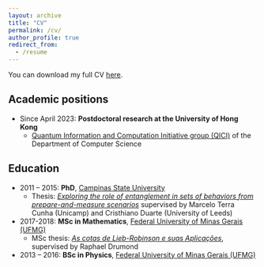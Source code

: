 ```yaml
---
layout: archive
title: "CV"
permalink: /cv/
author_profile: true
redirect_from:
  - /resume
---
```


You can download my full CV [here](/files/docs/CV_Carlos.pdf).

## Academic positions

- Since April 2023: **Postdoctoral research at the University of Hong Kong**
	- [Quantum Information and Computation Initiative group (QICI)](https://qici.weebly.com/) of the Department of Computer Science

## Education

- 2011 – 2015: **PhD**, [Campinas State University](https://www.unicamp.br/unicamp/english)
	- Thesis: *[Exploring the role of entanglement in sets of behaviors from prepare-and-measure scenarios](/files/docs/PhdThesis.pdf)* supervised by Marcelo Terra Cunha (Unicamp) and Cristhiano Duarte (University of Leeds)
- 2017-2018: **MSc in Mathematics**, [Federal University of Minas Gerais (UFMG)](https://ufmg.br/international-visitors)
	- MSc thesis: *[As cotas de Lieb-Robinson e suas Aplicações](/files/docs/MasterThesis.pdf)*, supervised by Raphael Drumond
- 2013 – 2016: **BSc in Physics**, [Federal University of Minas Gerais (UFMG)](https://ufmg.br/international-visitors)
